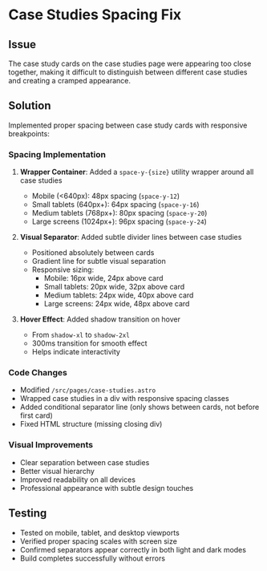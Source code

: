 # Case Studies Spacing Fix

## Issue
The case study cards on the case studies page were appearing too close together, making it difficult to distinguish between different case studies and creating a cramped appearance.

## Solution
Implemented proper spacing between case study cards with responsive breakpoints:

### Spacing Implementation
1. **Wrapper Container**: Added a `space-y-{size}` utility wrapper around all case studies
   - Mobile (<640px): 48px spacing (`space-y-12`)
   - Small tablets (640px+): 64px spacing (`space-y-16`)
   - Medium tablets (768px+): 80px spacing (`space-y-20`)
   - Large screens (1024px+): 96px spacing (`space-y-24`)

2. **Visual Separator**: Added subtle divider lines between case studies
   - Positioned absolutely between cards
   - Gradient line for subtle visual separation
   - Responsive sizing:
     - Mobile: 16px wide, 24px above card
     - Small tablets: 20px wide, 32px above card
     - Medium tablets: 24px wide, 40px above card
     - Large screens: 24px wide, 48px above card

3. **Hover Effect**: Added shadow transition on hover
   - From `shadow-xl` to `shadow-2xl`
   - 300ms transition for smooth effect
   - Helps indicate interactivity

### Code Changes
- Modified `/src/pages/case-studies.astro`
- Wrapped case studies in a div with responsive spacing classes
- Added conditional separator line (only shows between cards, not before first card)
- Fixed HTML structure (missing closing div)

### Visual Improvements
- Clear separation between case studies
- Better visual hierarchy
- Improved readability on all devices
- Professional appearance with subtle design touches

## Testing
- Tested on mobile, tablet, and desktop viewports
- Verified proper spacing scales with screen size
- Confirmed separators appear correctly in both light and dark modes
- Build completes successfully without errors